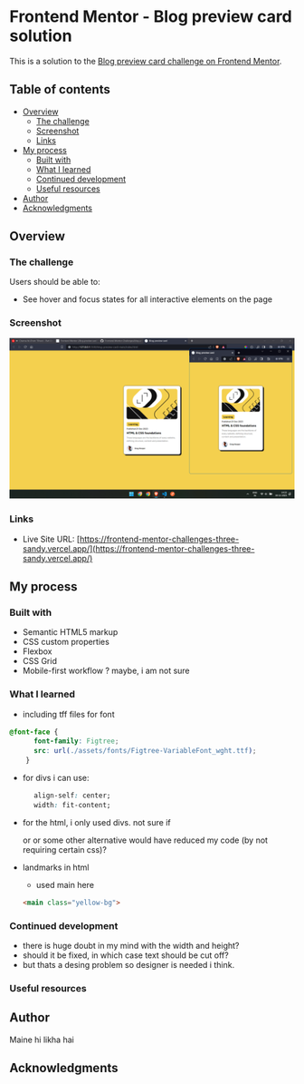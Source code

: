 # Frontend Mentor - Blog preview card solution

This is a solution to the [Blog preview card challenge on Frontend Mentor](https://www.frontendmentor.io/challenges/blog-preview-card-ckPaj01IcS). 

## Table of contents

- [Overview](#overview)
  - [The challenge](#the-challenge)
  - [Screenshot](#screenshot)
  - [Links](#links)
- [My process](#my-process)
  - [Built with](#built-with)
  - [What I learned](#what-i-learned)
  - [Continued development](#continued-development)
  - [Useful resources](#useful-resources)
- [Author](#author)
- [Acknowledgments](#acknowledgments)

## Overview

### The challenge

Users should be able to:

- See hover and focus states for all interactive elements on the page

### Screenshot

![](./op-screenshot.png)


### Links

- Live Site URL: [https://frontend-mentor-challenges-three-sandy.vercel.app/](https://frontend-mentor-challenges-three-sandy.vercel.app/)

## My process

### Built with

- Semantic HTML5 markup
- CSS custom properties
- Flexbox
- CSS Grid
- Mobile-first workflow ? maybe, i am not sure

### What I learned

* including tff files for font

```css
@font-face {
      font-family: Figtree;
      src: url(./assets/fonts/Figtree-VariableFont_wght.ttf);
    }
```

* for divs i can use:
```css
      align-self: center;
      width: fit-content;
```

* for the html, i only used divs. not sure if <p> or <span> or some other alternative would have reduced my code (by not requiring certain css)?

* landmarks in html

    - used main here

    ```html
    <main class="yellow-bg">
    ```

### Continued development

* there is huge doubt in my mind with the width and height?
* should it be fixed, in which case text should be cut off?
* but thats a desing problem so designer is needed i think.

### Useful resources

## Author
Maine hi likha hai 

## Acknowledgments
